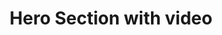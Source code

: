 ---
title: Hero Section with video
category: Marketing
paid: true
isActive: true
ltr: {"preview":"function App() {\n  const features = [{\n    name: \"Trusted\",\n    icon: /*#__PURE__*/React.createElement(\"svg\", {\n      xmlns: \"http://www.w3.org/2000/svg\",\n      viewBox: \"0 0 20 20\",\n      fill: \"currentColor\",\n      className: \"w-5 h-5\"\n    }, /*#__PURE__*/React.createElement(\"path\", {\n      fillRule: \"evenodd\",\n      d: \"M16.403 12.652a3 3 0 000-5.304 3 3 0 00-3.75-3.751 3 3 0 00-5.305 0 3 3 0 00-3.751 3.75 3 3 0 000 5.305 3 3 0 003.75 3.751 3 3 0 005.305 0 3 3 0 003.751-3.75zm-2.546-4.46a.75.75 0 00-1.214-.883l-3.483 4.79-1.88-1.88a.75.75 0 10-1.06 1.061l2.5 2.5a.75.75 0 001.137-.089l4-5.5z\",\n      clipRule: \"evenodd\"\n    }))\n  }, {\n    name: \"Over 50+ videos\",\n    icon: /*#__PURE__*/React.createElement(\"svg\", {\n      xmlns: \"http://www.w3.org/2000/svg\",\n      viewBox: \"0 0 20 20\",\n      fill: \"currentColor\",\n      className: \"w-5 h-5\"\n    }, /*#__PURE__*/React.createElement(\"path\", {\n      fillRule: \"evenodd\",\n      d: \"M1 4.75C1 3.784 1.784 3 2.75 3h14.5c.966 0 1.75.784 1.75 1.75v10.515a1.75 1.75 0 01-1.75 1.75h-1.5c-.078 0-.155-.005-.23-.015H4.48c-.075.01-.152.015-.23.015h-1.5A1.75 1.75 0 011 15.265V4.75zm16.5 7.385V11.01a.25.25 0 00-.25-.25h-1.5a.25.25 0 00-.25.25v1.125c0 .138.112.25.25.25h1.5a.25.25 0 00.25-.25zm0 2.005a.25.25 0 00-.25-.25h-1.5a.25.25 0 00-.25.25v1.125c0 .108.069.2.165.235h1.585a.25.25 0 00.25-.25v-1.11zm-15 1.11v-1.11a.25.25 0 01.25-.25h1.5a.25.25 0 01.25.25v1.125a.25.25 0 01-.164.235H2.75a.25.25 0 01-.25-.25zm2-4.24v1.125a.25.25 0 01-.25.25h-1.5a.25.25 0 01-.25-.25V11.01a.25.25 0 01.25-.25h1.5a.25.25 0 01.25.25zm13-2.005V7.88a.25.25 0 00-.25-.25h-1.5a.25.25 0 00-.25.25v1.125c0 .138.112.25.25.25h1.5a.25.25 0 00.25-.25zM4.25 7.63a.25.25 0 01.25.25v1.125a.25.25 0 01-.25.25h-1.5a.25.25 0 01-.25-.25V7.88a.25.25 0 01.25-.25h1.5zm0-3.13a.25.25 0 01.25.25v1.125a.25.25 0 01-.25.25h-1.5a.25.25 0 01-.25-.25V4.75a.25.25 0 01.25-.25h1.5zm11.5 1.625a.25.25 0 01-.25-.25V4.75a.25.25 0 01.25-.25h1.5a.25.25 0 01.25.25v1.125a.25.25 0 01-.25.25h-1.5zm-9 3.125a.75.75 0 000 1.5h6.5a.75.75 0 000-1.5h-6.5z\",\n      clipRule: \"evenodd\"\n    }))\n  }, {\n    name: \"400 ratings\",\n    icon: /*#__PURE__*/React.createElement(\"svg\", {\n      xmlns: \"http://www.w3.org/2000/svg\",\n      viewBox: \"0 0 20 20\",\n      fill: \"currentColor\",\n      className: \"w-5 h-5\"\n    }, /*#__PURE__*/React.createElement(\"path\", {\n      fillRule: \"evenodd\",\n      d: \"M10.868 2.884c-.321-.772-1.415-.772-1.736 0l-1.83 4.401-4.753.381c-.833.067-1.171 1.107-.536 1.651l3.62 3.102-1.106 4.637c-.194.813.691 1.456 1.405 1.02L10 15.591l4.069 2.485c.713.436 1.598-.207 1.404-1.02l-1.106-4.637 3.62-3.102c.635-.544.297-1.584-.536-1.65l-4.752-.382-1.831-4.401z\",\n      clipRule: \"evenodd\"\n    }))\n  }];\n  const [isVideoPoppedUp, setVideoPopUp] = React.useState(false);\n  return /*#__PURE__*/React.createElement(\"section\", null, /*#__PURE__*/React.createElement(\"div\", {\n    className: \"max-w-screen-xl mx-auto px-4 py-28 gap-12 text-gray-600 md:px-8 xl:flex\"\n  }, /*#__PURE__*/React.createElement(\"div\", {\n    className: \"space-y-5 max-w-2xl mx-auto text-center xl:text-left\"\n  }, /*#__PURE__*/React.createElement(\"div\", {\n    className: \"flex flex-wrap items-center justify-center gap-6 xl:justify-start\"\n  }, features.map((item, idx) => /*#__PURE__*/React.createElement(\"div\", {\n    key: idx,\n    className: \"flex items-center gap-x-2 text-gray-500 text-sm\"\n  }, item.icon, item.name))), /*#__PURE__*/React.createElement(\"h1\", {\n    className: \"text-4xl text-gray-800 font-extrabold mx-auto md:text-5xl\"\n  }, \"Explore in-demand careers and develop cutting edge skills\"), /*#__PURE__*/React.createElement(\"p\", {\n    className: \"max-w-xl mx-auto xl:mx-0\"\n  }, \"Sed ut perspiciatis unde omnis iste natus voluptatem accusantium doloremque laudantium, totam rem aperiam, eaque ipsa quae.\"), /*#__PURE__*/React.createElement(\"div\", {\n    className: \"items-center justify-center gap-x-3 space-y-3 sm:flex sm:space-y-0 xl:justify-start\"\n  }, /*#__PURE__*/React.createElement(\"a\", {\n    href: \"javascript:void(0)\",\n    className: \"flex items-center justify-center gap-x-2 py-2 px-4 text-white font-medium bg-gray-800 duration-150 hover:bg-gray-700 active:bg-gray-900 rounded-lg md:inline-flex\"\n  }, \"Browse courses\", /*#__PURE__*/React.createElement(\"svg\", {\n    xmlns: \"http://www.w3.org/2000/svg\",\n    viewBox: \"0 0 20 20\",\n    fill: \"currentColor\",\n    className: \"w-5 h-5\"\n  }, /*#__PURE__*/React.createElement(\"path\", {\n    fillRule: \"evenodd\",\n    d: \"M2 10a.75.75 0 01.75-.75h12.59l-2.1-1.95a.75.75 0 111.02-1.1l3.5 3.25a.75.75 0 010 1.1l-3.5 3.25a.75.75 0 11-1.02-1.1l2.1-1.95H2.75A.75.75 0 012 10z\",\n    clipRule: \"evenodd\"\n  }))), /*#__PURE__*/React.createElement(\"a\", {\n    href: \"javascript:void(0)\",\n    className: \"flex items-center justify-center gap-x-2 py-2 px-4 text-gray-700 hover:text-gray-500 font-medium duration-150 active:bg-gray-100 border rounded-lg md:inline-flex\"\n  }, \"Get access\", /*#__PURE__*/React.createElement(\"svg\", {\n    xmlns: \"http://www.w3.org/2000/svg\",\n    viewBox: \"0 0 20 20\",\n    fill: \"currentColor\",\n    className: \"w-5 h-5\"\n  }, /*#__PURE__*/React.createElement(\"path\", {\n    fillRule: \"evenodd\",\n    d: \"M2 10a.75.75 0 01.75-.75h12.59l-2.1-1.95a.75.75 0 111.02-1.1l3.5 3.25a.75.75 0 010 1.1l-3.5 3.25a.75.75 0 11-1.02-1.1l2.1-1.95H2.75A.75.75 0 012 10z\",\n    clipRule: \"evenodd\"\n  }))))), /*#__PURE__*/React.createElement(\"div\", {\n    className: \"flex-1 max-w-xl mx-auto mt-14 xl:mt-0\"\n  }, /*#__PURE__*/React.createElement(\"div\", {\n    className: \"relative\"\n  }, /*#__PURE__*/React.createElement(\"img\", {\n    src: \"https://images.unsplash.com/photo-1513258496099-48168024aec0?ixlib=rb-4.0.3&ixid=MnwxMjA3fDB8MHxwaG90by1wYWdlfHx8fGVufDB8fHx8&auto=format&fit=crop&w=870&q=80\",\n    className: \"rounded-lg\",\n    alt: \"\"\n  }), /*#__PURE__*/React.createElement(\"button\", {\n    className: \"absolute w-16 h-16 rounded-full inset-0 m-auto duration-150 bg-blue-500 hover:bg-blue-600 ring-offset-2 focus:ring text-white\",\n    onClick: () => setVideoPopUp(true)\n  }, /*#__PURE__*/React.createElement(\"svg\", {\n    xmlns: \"http://www.w3.org/2000/svg\",\n    viewBox: \"0 0 20 20\",\n    fill: \"currentColor\",\n    className: \"w-6 h-6 m-auto\"\n  }, /*#__PURE__*/React.createElement(\"path\", {\n    d: \"M6.3 2.841A1.5 1.5 0 004 4.11V15.89a1.5 1.5 0 002.3 1.269l9.344-5.89a1.5 1.5 0 000-2.538L6.3 2.84z\"\n  })))))), isVideoPoppedUp ? /*#__PURE__*/React.createElement(\"div\", {\n    className: \"fixed inset-0 w-full h-full flex items-center justify-center\"\n  }, /*#__PURE__*/React.createElement(\"div\", {\n    className: \"absolute inset-0 w-full h-full bg-black/50\",\n    onClick: () => setVideoPopUp(false)\n  }), /*#__PURE__*/React.createElement(\"div\", {\n    className: \"px-4 relative\"\n  }, /*#__PURE__*/React.createElement(\"button\", {\n    className: \"w-12 h-12 mb-5 rounded-full duration-150 bg-gray-800 hover:bg-gray-700 text-white\",\n    onClick: () => setVideoPopUp(false)\n  }, /*#__PURE__*/React.createElement(\"svg\", {\n    xmlns: \"http://www.w3.org/2000/svg\",\n    viewBox: \"0 0 20 20\",\n    fill: \"currentColor\",\n    className: \"w-5 h-5 m-auto\"\n  }, /*#__PURE__*/React.createElement(\"path\", {\n    d: \"M6.28 5.22a.75.75 0 00-1.06 1.06L8.94 10l-3.72 3.72a.75.75 0 101.06 1.06L10 11.06l3.72 3.72a.75.75 0 101.06-1.06L11.06 10l3.72-3.72a.75.75 0 00-1.06-1.06L10 8.94 6.28 5.22z\"\n  }))), /*#__PURE__*/React.createElement(\"video\", {\n    className: \"rounded-lg w-full max-w-2xl\",\n    controls: true,\n    autoPlay: true\n  }, /*#__PURE__*/React.createElement(\"source\", {\n    src: \"https://res.cloudinary.com/floatui/video/upload/v1669411003/Binary_Search_Algorithm_in_100_Seconds_hyg6n5.mp4\",\n    type: \"video/mp4\"\n  })))) : \"\");\n}","vue":{"vueTail":[],"vueCss":[]},"react":{"jsxTail":[{"code":"import { useState } from \"react\"\n\nexport default () => {\n    const features = [\n        {\n            name: \"Trusted\",\n            icon:\n                <svg xmlns=\"http://www.w3.org/2000/svg\" viewBox=\"0 0 20 20\" fill=\"currentColor\" className=\"w-5 h-5\">\n                    <path fillRule=\"evenodd\" d=\"M16.403 12.652a3 3 0 000-5.304 3 3 0 00-3.75-3.751 3 3 0 00-5.305 0 3 3 0 00-3.751 3.75 3 3 0 000 5.305 3 3 0 003.75 3.751 3 3 0 005.305 0 3 3 0 003.751-3.75zm-2.546-4.46a.75.75 0 00-1.214-.883l-3.483 4.79-1.88-1.88a.75.75 0 10-1.06 1.061l2.5 2.5a.75.75 0 001.137-.089l4-5.5z\" clipRule=\"evenodd\" />\n                </svg>\n\n        },\n        {\n            name: \"Over 50+ videos\",\n            icon:\n                <svg xmlns=\"http://www.w3.org/2000/svg\" viewBox=\"0 0 20 20\" fill=\"currentColor\" className=\"w-5 h-5\">\n                    <path fillRule=\"evenodd\" d=\"M1 4.75C1 3.784 1.784 3 2.75 3h14.5c.966 0 1.75.784 1.75 1.75v10.515a1.75 1.75 0 01-1.75 1.75h-1.5c-.078 0-.155-.005-.23-.015H4.48c-.075.01-.152.015-.23.015h-1.5A1.75 1.75 0 011 15.265V4.75zm16.5 7.385V11.01a.25.25 0 00-.25-.25h-1.5a.25.25 0 00-.25.25v1.125c0 .138.112.25.25.25h1.5a.25.25 0 00.25-.25zm0 2.005a.25.25 0 00-.25-.25h-1.5a.25.25 0 00-.25.25v1.125c0 .108.069.2.165.235h1.585a.25.25 0 00.25-.25v-1.11zm-15 1.11v-1.11a.25.25 0 01.25-.25h1.5a.25.25 0 01.25.25v1.125a.25.25 0 01-.164.235H2.75a.25.25 0 01-.25-.25zm2-4.24v1.125a.25.25 0 01-.25.25h-1.5a.25.25 0 01-.25-.25V11.01a.25.25 0 01.25-.25h1.5a.25.25 0 01.25.25zm13-2.005V7.88a.25.25 0 00-.25-.25h-1.5a.25.25 0 00-.25.25v1.125c0 .138.112.25.25.25h1.5a.25.25 0 00.25-.25zM4.25 7.63a.25.25 0 01.25.25v1.125a.25.25 0 01-.25.25h-1.5a.25.25 0 01-.25-.25V7.88a.25.25 0 01.25-.25h1.5zm0-3.13a.25.25 0 01.25.25v1.125a.25.25 0 01-.25.25h-1.5a.25.25 0 01-.25-.25V4.75a.25.25 0 01.25-.25h1.5zm11.5 1.625a.25.25 0 01-.25-.25V4.75a.25.25 0 01.25-.25h1.5a.25.25 0 01.25.25v1.125a.25.25 0 01-.25.25h-1.5zm-9 3.125a.75.75 0 000 1.5h6.5a.75.75 0 000-1.5h-6.5z\" clipRule=\"evenodd\" />\n                </svg>\n        },\n        {\n            name: \"400 ratings\",\n            icon:\n                <svg xmlns=\"http://www.w3.org/2000/svg\" viewBox=\"0 0 20 20\" fill=\"currentColor\" className=\"w-5 h-5\">\n                    <path fillRule=\"evenodd\" d=\"M10.868 2.884c-.321-.772-1.415-.772-1.736 0l-1.83 4.401-4.753.381c-.833.067-1.171 1.107-.536 1.651l3.62 3.102-1.106 4.637c-.194.813.691 1.456 1.405 1.02L10 15.591l4.069 2.485c.713.436 1.598-.207 1.404-1.02l-1.106-4.637 3.62-3.102c.635-.544.297-1.584-.536-1.65l-4.752-.382-1.831-4.401z\" clipRule=\"evenodd\" />\n                </svg>\n        }\n    ]\n\n    const [isVideoPoppedUp, setVideoPopUp] = useState(false)\n\n    return (\n        <section>\n            <div className=\"max-w-screen-xl mx-auto px-4 py-28 gap-12 text-gray-600 md:px-8 xl:flex\">\n                <div className=\"space-y-5 max-w-2xl mx-auto text-center xl:text-left\">\n                    <div className=\"flex flex-wrap items-center justify-center gap-6 xl:justify-start\">\n                        {\n                            features.map((item, idx) => (\n                                <div key={idx} className=\"flex items-center gap-x-2 text-gray-500 text-sm\">\n                                    {item.icon}\n                                    {item.name}\n                                </div>\n                            ))\n                        }\n                    </div>\n                    <h1 className=\"text-4xl text-gray-800 font-extrabold mx-auto md:text-5xl\">\n                        Explore in-demand careers and develop cutting edge skills\n                    </h1>\n                    <p className=\"max-w-xl mx-auto xl:mx-0\">\n                        Sed ut perspiciatis unde omnis iste natus voluptatem accusantium doloremque laudantium, totam rem aperiam, eaque ipsa quae.\n                    </p>\n                    <div className=\"items-center justify-center gap-x-3 space-y-3 sm:flex sm:space-y-0 xl:justify-start\">\n                        <a href=\"javascript:void(0)\" className=\"flex items-center justify-center gap-x-2 py-2 px-4 text-white font-medium bg-gray-800 duration-150 hover:bg-gray-700 active:bg-gray-900 rounded-lg md:inline-flex\">\n                            Browse courses\n                            <svg xmlns=\"http://www.w3.org/2000/svg\" viewBox=\"0 0 20 20\" fill=\"currentColor\" className=\"w-5 h-5\">\n                                <path fillRule=\"evenodd\" d=\"M2 10a.75.75 0 01.75-.75h12.59l-2.1-1.95a.75.75 0 111.02-1.1l3.5 3.25a.75.75 0 010 1.1l-3.5 3.25a.75.75 0 11-1.02-1.1l2.1-1.95H2.75A.75.75 0 012 10z\" clipRule=\"evenodd\" />\n                            </svg>\n                        </a>\n                        <a href=\"javascript:void(0)\" className=\"flex items-center justify-center gap-x-2 py-2 px-4 text-gray-700 hover:text-gray-500 font-medium duration-150 active:bg-gray-100 border rounded-lg md:inline-flex\">\n                            Get access\n                            <svg xmlns=\"http://www.w3.org/2000/svg\" viewBox=\"0 0 20 20\" fill=\"currentColor\" className=\"w-5 h-5\">\n                                <path fillRule=\"evenodd\" d=\"M2 10a.75.75 0 01.75-.75h12.59l-2.1-1.95a.75.75 0 111.02-1.1l3.5 3.25a.75.75 0 010 1.1l-3.5 3.25a.75.75 0 11-1.02-1.1l2.1-1.95H2.75A.75.75 0 012 10z\" clipRule=\"evenodd\" />\n                            </svg>\n                        </a>\n                    </div>\n                </div>\n                <div className=\"flex-1 max-w-xl mx-auto mt-14 xl:mt-0\">\n                    <div className=\"relative\">\n                        <img src=\"https://images.unsplash.com/photo-1513258496099-48168024aec0?ixlib=rb-4.0.3&ixid=MnwxMjA3fDB8MHxwaG90by1wYWdlfHx8fGVufDB8fHx8&auto=format&fit=crop&w=870&q=80\" className=\"rounded-lg\" alt=\"\" />\n                        <button className=\"absolute w-16 h-16 rounded-full inset-0 m-auto duration-150 bg-blue-500 hover:bg-blue-600 ring-offset-2 focus:ring text-white\"\n                            onClick={() => setVideoPopUp(true)}\n                        >\n                            <svg xmlns=\"http://www.w3.org/2000/svg\" viewBox=\"0 0 20 20\" fill=\"currentColor\" className=\"w-6 h-6 m-auto\">\n                                <path d=\"M6.3 2.841A1.5 1.5 0 004 4.11V15.89a1.5 1.5 0 002.3 1.269l9.344-5.89a1.5 1.5 0 000-2.538L6.3 2.84z\" />\n                            </svg>\n                        </button>\n                    </div>\n                </div>\n            </div>\n            {\n                isVideoPoppedUp ? (\n                    <div className=\"fixed inset-0 w-full h-full flex items-center justify-center\">\n                        <div className=\"absolute inset-0 w-full h-full bg-black/50\" onClick={() => setVideoPopUp(false)}></div>\n                        <div className=\"px-4 relative\">\n                            <button\n                                className=\"w-12 h-12 mb-5 rounded-full duration-150 bg-gray-800 hover:bg-gray-700 text-white\"\n                                onClick={() => setVideoPopUp(false)}\n                            >\n                                <svg xmlns=\"http://www.w3.org/2000/svg\" viewBox=\"0 0 20 20\" fill=\"currentColor\" className=\"w-5 h-5 m-auto\">\n                                    <path d=\"M6.28 5.22a.75.75 0 00-1.06 1.06L8.94 10l-3.72 3.72a.75.75 0 101.06 1.06L10 11.06l3.72 3.72a.75.75 0 101.06-1.06L11.06 10l3.72-3.72a.75.75 0 00-1.06-1.06L10 8.94 6.28 5.22z\" />\n                                </svg>\n                            </button>\n                            <video className=\"rounded-lg w-full max-w-2xl\" controls autoPlay={true}>\n                                <source src=\"https://res.cloudinary.com/floatui/video/upload/v1669411003/Binary_Search_Algorithm_in_100_Seconds_hyg6n5.mp4\" type=\"video/mp4\" />\n                            </video>\n                        </div>\n                    </div>\n                ) : \"\"\n            }\n        </section>\n    )\n}","label":"App.jsx"}],"jsxCss":[]}}
rtl: {"vue":{"vueCss":[],"vueTail":[]},"react":{"jsxTail":[{"code":"import { useState } from \"react\"\n\nexport default () => {\n\n    const features = [\n        {\n            name: \"موثوق به\",\n            icon:\n                <svg xmlns=\"http://www.w3.org/2000/svg\" viewBox=\"0 0 20 20\" fill=\"currentColor\" className=\"w-5 h-5\">\n                    <path fillRule=\"evenodd\" d=\"M16.403 12.652a3 3 0 000-5.304 3 3 0 00-3.75-3.751 3 3 0 00-5.305 0 3 3 0 00-3.751 3.75 3 3 0 000 5.305 3 3 0 003.75 3.751 3 3 0 005.305 0 3 3 0 003.751-3.75zm-2.546-4.46a.75.75 0 00-1.214-.883l-3.483 4.79-1.88-1.88a.75.75 0 10-1.06 1.061l2.5 2.5a.75.75 0 001.137-.089l4-5.5z\" clipRule=\"evenodd\" />\n                </svg>\n\n        },\n        {\n            name: \"أكثر من 50 مقطع فيديو\",\n            icon:\n                <svg xmlns=\"http://www.w3.org/2000/svg\" viewBox=\"0 0 20 20\" fill=\"currentColor\" className=\"w-5 h-5\">\n                    <path fillRule=\"evenodd\" d=\"M1 4.75C1 3.784 1.784 3 2.75 3h14.5c.966 0 1.75.784 1.75 1.75v10.515a1.75 1.75 0 01-1.75 1.75h-1.5c-.078 0-.155-.005-.23-.015H4.48c-.075.01-.152.015-.23.015h-1.5A1.75 1.75 0 011 15.265V4.75zm16.5 7.385V11.01a.25.25 0 00-.25-.25h-1.5a.25.25 0 00-.25.25v1.125c0 .138.112.25.25.25h1.5a.25.25 0 00.25-.25zm0 2.005a.25.25 0 00-.25-.25h-1.5a.25.25 0 00-.25.25v1.125c0 .108.069.2.165.235h1.585a.25.25 0 00.25-.25v-1.11zm-15 1.11v-1.11a.25.25 0 01.25-.25h1.5a.25.25 0 01.25.25v1.125a.25.25 0 01-.164.235H2.75a.25.25 0 01-.25-.25zm2-4.24v1.125a.25.25 0 01-.25.25h-1.5a.25.25 0 01-.25-.25V11.01a.25.25 0 01.25-.25h1.5a.25.25 0 01.25.25zm13-2.005V7.88a.25.25 0 00-.25-.25h-1.5a.25.25 0 00-.25.25v1.125c0 .138.112.25.25.25h1.5a.25.25 0 00.25-.25zM4.25 7.63a.25.25 0 01.25.25v1.125a.25.25 0 01-.25.25h-1.5a.25.25 0 01-.25-.25V7.88a.25.25 0 01.25-.25h1.5zm0-3.13a.25.25 0 01.25.25v1.125a.25.25 0 01-.25.25h-1.5a.25.25 0 01-.25-.25V4.75a.25.25 0 01.25-.25h1.5zm11.5 1.625a.25.25 0 01-.25-.25V4.75a.25.25 0 01.25-.25h1.5a.25.25 0 01.25.25v1.125a.25.25 0 01-.25.25h-1.5zm-9 3.125a.75.75 0 000 1.5h6.5a.75.75 0 000-1.5h-6.5z\" clipRule=\"evenodd\" />\n                </svg>\n        },\n        {\n            name: \"400 تقييمات\",\n            icon:\n                <svg xmlns=\"http://www.w3.org/2000/svg\" viewBox=\"0 0 20 20\" fill=\"currentColor\" className=\"w-5 h-5\">\n                    <path fillRule=\"evenodd\" d=\"M10.868 2.884c-.321-.772-1.415-.772-1.736 0l-1.83 4.401-4.753.381c-.833.067-1.171 1.107-.536 1.651l3.62 3.102-1.106 4.637c-.194.813.691 1.456 1.405 1.02L10 15.591l4.069 2.485c.713.436 1.598-.207 1.404-1.02l-1.106-4.637 3.62-3.102c.635-.544.297-1.584-.536-1.65l-4.752-.382-1.831-4.401z\" clipRule=\"evenodd\" />\n                </svg>\n        }\n    ]\n\n    const [isVideoPoppedUp, setVideoPopUp] = useState(false)\n\n    return (\n        <section>\n            <div className=\"max-w-screen-xl mx-auto px-4 py-28 gap-12 text-gray-600 md:px-8 xl:flex\">\n                <div className=\"space-y-5 max-w-2xl mx-auto text-center xl:text-right\">\n                    <div className=\"flex flex-wrap items-center justify-center gap-6 xl:justify-start\">\n                        {\n                            features.map((item, idx) => (\n                                <div key={idx} className=\"flex items-center gap-x-2 text-gray-500 text-sm\">\n                                    {item.icon}\n                                    {item.name}\n                                </div>\n                            ))\n                        }\n                    </div>\n                    <h1 className=\"text-4xl text-gray-800 font-extrabold mx-auto md:text-5xl\">\n                        استكشف الوظائف المطلوبة وطوّر المهارات المتطورة\n                    </h1>\n                    <p className=\"max-w-xl mx-auto xl:mx-0\">\n                        ولكن لكي ترى من أين يولد كل هذا ممن يتهمون اللذة والحمد بالألم ، سأفتح الأمر برمته ، وهذه الأشياء بالذات.\n                    </p>\n                    <div className=\"items-center justify-center gap-x-3 space-y-3 sm:flex sm:space-y-0 xl:justify-start\">\n                        <a href=\"javascript:void(0)\" className=\"flex items-center justify-center gap-x-2 py-2 px-4 text-white font-medium bg-gray-800 duration-150 hover:bg-gray-700 active:bg-gray-900 rounded-lg md:inline-flex\">\n                            تصفح الدورات\n                            <svg xmlns=\"http://www.w3.org/2000/svg\" fill=\"none\" viewBox=\"0 0 24 24\" stroke-width=\"1.5\" stroke=\"currentColor\" className=\"w-5 h-5\">\n                                <path stroke-linecap=\"round\" stroke-linejoin=\"round\" d=\"M6.75 15.75L3 12m0 0l3.75-3.75M3 12h18\" />\n                            </svg>\n                        </a>\n                        <a href=\"javascript:void(0)\" className=\"flex items-center justify-center gap-x-2 py-2 px-4 text-gray-700 hover:text-gray-500 font-medium duration-150 active:bg-gray-100 border rounded-lg md:inline-flex\">\n                            إمكانية الوصول\n                            <svg xmlns=\"http://www.w3.org/2000/svg\" fill=\"none\" viewBox=\"0 0 24 24\" stroke-width=\"1.5\" stroke=\"currentColor\" className=\"w-5 h-5\">\n                                <path stroke-linecap=\"round\" stroke-linejoin=\"round\" d=\"M6.75 15.75L3 12m0 0l3.75-3.75M3 12h18\" />\n                            </svg>\n                        </a>\n                    </div>\n                </div>\n                <div className=\"flex-1 max-w-xl mx-auto mt-14 xl:mt-0\">\n                    <div className=\"relative\">\n                        <img src=\"https://images.unsplash.com/photo-1513258496099-48168024aec0?ixlib=rb-4.0.3&ixid=MnwxMjA3fDB8MHxwaG90by1wYWdlfHx8fGVufDB8fHx8&auto=format&fit=crop&w=870&q=80\" className=\"rounded-lg\" alt=\"\" />\n                        <button className=\"absolute w-16 h-16 rounded-full inset-0 m-auto duration-150 bg-blue-500 hover:bg-blue-600 ring-offset-2 focus:ring text-white\"\n                            onClick={() => setVideoPopUp(true)}\n                        >\n                            <svg xmlns=\"http://www.w3.org/2000/svg\" viewBox=\"0 0 20 20\" fill=\"currentColor\" className=\"w-6 h-6 m-auto\">\n                                <path d=\"M6.3 2.841A1.5 1.5 0 004 4.11V15.89a1.5 1.5 0 002.3 1.269l9.344-5.89a1.5 1.5 0 000-2.538L6.3 2.84z\" />\n                            </svg>\n                        </button>\n                    </div>\n                </div>\n            </div>\n            {\n                isVideoPoppedUp ? (\n                    <div className=\"fixed inset-0 w-full h-full flex items-center justify-center\">\n                        <div className=\"absolute inset-0 w-full h-full bg-black/50\" onClick={() => setVideoPopUp(false)}></div>\n                        <div className=\"px-4 relative\">\n                            <button\n                                className=\"w-12 h-12 mb-5 rounded-full duration-150 bg-gray-800 hover:bg-gray-700 text-white\"\n                                onClick={() => setVideoPopUp(false)}\n                            >\n                                <svg xmlns=\"http://www.w3.org/2000/svg\" viewBox=\"0 0 20 20\" fill=\"currentColor\" className=\"w-5 h-5 m-auto\">\n                                    <path d=\"M6.28 5.22a.75.75 0 00-1.06 1.06L8.94 10l-3.72 3.72a.75.75 0 101.06 1.06L10 11.06l3.72 3.72a.75.75 0 101.06-1.06L11.06 10l3.72-3.72a.75.75 0 00-1.06-1.06L10 8.94 6.28 5.22z\" />\n                                </svg>\n                            </button>\n                            <video className=\"rounded-lg w-full max-w-2xl\" controls autoPlay={true}>\n                                <source src=\"https://res.cloudinary.com/floatui/video/upload/v1669411003/Binary_Search_Algorithm_in_100_Seconds_hyg6n5.mp4\" type=\"video/mp4\" />\n                            </video>\n                        </div>\n                    </div>\n                ) : \"\"\n            }\n        </section>\n    )\n}","label":"App.jsx"}],"jsxCss":[]},"preview":"function App() {\n  const features = [{\n    name: \"موثوق به\",\n    icon: /*#__PURE__*/React.createElement(\"svg\", {\n      xmlns: \"http://www.w3.org/2000/svg\",\n      viewBox: \"0 0 20 20\",\n      fill: \"currentColor\",\n      className: \"w-5 h-5\"\n    }, /*#__PURE__*/React.createElement(\"path\", {\n      fillRule: \"evenodd\",\n      d: \"M16.403 12.652a3 3 0 000-5.304 3 3 0 00-3.75-3.751 3 3 0 00-5.305 0 3 3 0 00-3.751 3.75 3 3 0 000 5.305 3 3 0 003.75 3.751 3 3 0 005.305 0 3 3 0 003.751-3.75zm-2.546-4.46a.75.75 0 00-1.214-.883l-3.483 4.79-1.88-1.88a.75.75 0 10-1.06 1.061l2.5 2.5a.75.75 0 001.137-.089l4-5.5z\",\n      clipRule: \"evenodd\"\n    }))\n  }, {\n    name: \"أكثر من 50 مقطع فيديو\",\n    icon: /*#__PURE__*/React.createElement(\"svg\", {\n      xmlns: \"http://www.w3.org/2000/svg\",\n      viewBox: \"0 0 20 20\",\n      fill: \"currentColor\",\n      className: \"w-5 h-5\"\n    }, /*#__PURE__*/React.createElement(\"path\", {\n      fillRule: \"evenodd\",\n      d: \"M1 4.75C1 3.784 1.784 3 2.75 3h14.5c.966 0 1.75.784 1.75 1.75v10.515a1.75 1.75 0 01-1.75 1.75h-1.5c-.078 0-.155-.005-.23-.015H4.48c-.075.01-.152.015-.23.015h-1.5A1.75 1.75 0 011 15.265V4.75zm16.5 7.385V11.01a.25.25 0 00-.25-.25h-1.5a.25.25 0 00-.25.25v1.125c0 .138.112.25.25.25h1.5a.25.25 0 00.25-.25zm0 2.005a.25.25 0 00-.25-.25h-1.5a.25.25 0 00-.25.25v1.125c0 .108.069.2.165.235h1.585a.25.25 0 00.25-.25v-1.11zm-15 1.11v-1.11a.25.25 0 01.25-.25h1.5a.25.25 0 01.25.25v1.125a.25.25 0 01-.164.235H2.75a.25.25 0 01-.25-.25zm2-4.24v1.125a.25.25 0 01-.25.25h-1.5a.25.25 0 01-.25-.25V11.01a.25.25 0 01.25-.25h1.5a.25.25 0 01.25.25zm13-2.005V7.88a.25.25 0 00-.25-.25h-1.5a.25.25 0 00-.25.25v1.125c0 .138.112.25.25.25h1.5a.25.25 0 00.25-.25zM4.25 7.63a.25.25 0 01.25.25v1.125a.25.25 0 01-.25.25h-1.5a.25.25 0 01-.25-.25V7.88a.25.25 0 01.25-.25h1.5zm0-3.13a.25.25 0 01.25.25v1.125a.25.25 0 01-.25.25h-1.5a.25.25 0 01-.25-.25V4.75a.25.25 0 01.25-.25h1.5zm11.5 1.625a.25.25 0 01-.25-.25V4.75a.25.25 0 01.25-.25h1.5a.25.25 0 01.25.25v1.125a.25.25 0 01-.25.25h-1.5zm-9 3.125a.75.75 0 000 1.5h6.5a.75.75 0 000-1.5h-6.5z\",\n      clipRule: \"evenodd\"\n    }))\n  }, {\n    name: \"400 تقييمات\",\n    icon: /*#__PURE__*/React.createElement(\"svg\", {\n      xmlns: \"http://www.w3.org/2000/svg\",\n      viewBox: \"0 0 20 20\",\n      fill: \"currentColor\",\n      className: \"w-5 h-5\"\n    }, /*#__PURE__*/React.createElement(\"path\", {\n      fillRule: \"evenodd\",\n      d: \"M10.868 2.884c-.321-.772-1.415-.772-1.736 0l-1.83 4.401-4.753.381c-.833.067-1.171 1.107-.536 1.651l3.62 3.102-1.106 4.637c-.194.813.691 1.456 1.405 1.02L10 15.591l4.069 2.485c.713.436 1.598-.207 1.404-1.02l-1.106-4.637 3.62-3.102c.635-.544.297-1.584-.536-1.65l-4.752-.382-1.831-4.401z\",\n      clipRule: \"evenodd\"\n    }))\n  }];\n  const [isVideoPoppedUp, setVideoPopUp] = React.useState(false);\n  return /*#__PURE__*/React.createElement(\"section\", null, /*#__PURE__*/React.createElement(\"div\", {\n    className: \"max-w-screen-xl mx-auto px-4 py-28 gap-12 text-gray-600 md:px-8 xl:flex\"\n  }, /*#__PURE__*/React.createElement(\"div\", {\n    className: \"space-y-5 max-w-2xl mx-auto text-center xl:text-right\"\n  }, /*#__PURE__*/React.createElement(\"div\", {\n    className: \"flex flex-wrap items-center justify-center gap-6 xl:justify-start\"\n  }, features.map((item, idx) => /*#__PURE__*/React.createElement(\"div\", {\n    key: idx,\n    className: \"flex items-center gap-x-2 text-gray-500 text-sm\"\n  }, item.icon, item.name))), /*#__PURE__*/React.createElement(\"h1\", {\n    className: \"text-4xl text-gray-800 font-extrabold mx-auto md:text-5xl\"\n  }, \"\\u0627\\u0633\\u062A\\u0643\\u0634\\u0641 \\u0627\\u0644\\u0648\\u0638\\u0627\\u0626\\u0641 \\u0627\\u0644\\u0645\\u0637\\u0644\\u0648\\u0628\\u0629 \\u0648\\u0637\\u0648\\u0651\\u0631 \\u0627\\u0644\\u0645\\u0647\\u0627\\u0631\\u0627\\u062A \\u0627\\u0644\\u0645\\u062A\\u0637\\u0648\\u0631\\u0629\"), /*#__PURE__*/React.createElement(\"p\", {\n    className: \"max-w-xl mx-auto xl:mx-0\"\n  }, \"\\u0648\\u0644\\u0643\\u0646 \\u0644\\u0643\\u064A \\u062A\\u0631\\u0649 \\u0645\\u0646 \\u0623\\u064A\\u0646 \\u064A\\u0648\\u0644\\u062F \\u0643\\u0644 \\u0647\\u0630\\u0627 \\u0645\\u0645\\u0646 \\u064A\\u062A\\u0647\\u0645\\u0648\\u0646 \\u0627\\u0644\\u0644\\u0630\\u0629 \\u0648\\u0627\\u0644\\u062D\\u0645\\u062F \\u0628\\u0627\\u0644\\u0623\\u0644\\u0645 \\u060C \\u0633\\u0623\\u0641\\u062A\\u062D \\u0627\\u0644\\u0623\\u0645\\u0631 \\u0628\\u0631\\u0645\\u062A\\u0647 \\u060C \\u0648\\u0647\\u0630\\u0647 \\u0627\\u0644\\u0623\\u0634\\u064A\\u0627\\u0621 \\u0628\\u0627\\u0644\\u0630\\u0627\\u062A.\"), /*#__PURE__*/React.createElement(\"div\", {\n    className: \"items-center justify-center gap-x-3 space-y-3 sm:flex sm:space-y-0 xl:justify-start\"\n  }, /*#__PURE__*/React.createElement(\"a\", {\n    href: \"javascript:void(0)\",\n    className: \"flex items-center justify-center gap-x-2 py-2 px-4 text-white font-medium bg-gray-800 duration-150 hover:bg-gray-700 active:bg-gray-900 rounded-lg md:inline-flex\"\n  }, \"\\u062A\\u0635\\u0641\\u062D \\u0627\\u0644\\u062F\\u0648\\u0631\\u0627\\u062A\", /*#__PURE__*/React.createElement(\"svg\", {\n    xmlns: \"http://www.w3.org/2000/svg\",\n    fill: \"none\",\n    viewBox: \"0 0 24 24\",\n    \"stroke-width\": \"1.5\",\n    stroke: \"currentColor\",\n    className: \"w-5 h-5\"\n  }, /*#__PURE__*/React.createElement(\"path\", {\n    \"stroke-linecap\": \"round\",\n    \"stroke-linejoin\": \"round\",\n    d: \"M6.75 15.75L3 12m0 0l3.75-3.75M3 12h18\"\n  }))), /*#__PURE__*/React.createElement(\"a\", {\n    href: \"javascript:void(0)\",\n    className: \"flex items-center justify-center gap-x-2 py-2 px-4 text-gray-700 hover:text-gray-500 font-medium duration-150 active:bg-gray-100 border rounded-lg md:inline-flex\"\n  }, \"\\u0625\\u0645\\u0643\\u0627\\u0646\\u064A\\u0629 \\u0627\\u0644\\u0648\\u0635\\u0648\\u0644\", /*#__PURE__*/React.createElement(\"svg\", {\n    xmlns: \"http://www.w3.org/2000/svg\",\n    fill: \"none\",\n    viewBox: \"0 0 24 24\",\n    \"stroke-width\": \"1.5\",\n    stroke: \"currentColor\",\n    className: \"w-5 h-5\"\n  }, /*#__PURE__*/React.createElement(\"path\", {\n    \"stroke-linecap\": \"round\",\n    \"stroke-linejoin\": \"round\",\n    d: \"M6.75 15.75L3 12m0 0l3.75-3.75M3 12h18\"\n  }))))), /*#__PURE__*/React.createElement(\"div\", {\n    className: \"flex-1 max-w-xl mx-auto mt-14 xl:mt-0\"\n  }, /*#__PURE__*/React.createElement(\"div\", {\n    className: \"relative\"\n  }, /*#__PURE__*/React.createElement(\"img\", {\n    src: \"https://images.unsplash.com/photo-1513258496099-48168024aec0?ixlib=rb-4.0.3&ixid=MnwxMjA3fDB8MHxwaG90by1wYWdlfHx8fGVufDB8fHx8&auto=format&fit=crop&w=870&q=80\",\n    className: \"rounded-lg\",\n    alt: \"\"\n  }), /*#__PURE__*/React.createElement(\"button\", {\n    className: \"absolute w-16 h-16 rounded-full inset-0 m-auto duration-150 bg-blue-500 hover:bg-blue-600 ring-offset-2 focus:ring text-white\",\n    onClick: () => setVideoPopUp(true)\n  }, /*#__PURE__*/React.createElement(\"svg\", {\n    xmlns: \"http://www.w3.org/2000/svg\",\n    viewBox: \"0 0 20 20\",\n    fill: \"currentColor\",\n    className: \"w-6 h-6 m-auto\"\n  }, /*#__PURE__*/React.createElement(\"path\", {\n    d: \"M6.3 2.841A1.5 1.5 0 004 4.11V15.89a1.5 1.5 0 002.3 1.269l9.344-5.89a1.5 1.5 0 000-2.538L6.3 2.84z\"\n  })))))), isVideoPoppedUp ? /*#__PURE__*/React.createElement(\"div\", {\n    className: \"fixed inset-0 w-full h-full flex items-center justify-center\"\n  }, /*#__PURE__*/React.createElement(\"div\", {\n    className: \"absolute inset-0 w-full h-full bg-black/50\",\n    onClick: () => setVideoPopUp(false)\n  }), /*#__PURE__*/React.createElement(\"div\", {\n    className: \"px-4 relative\"\n  }, /*#__PURE__*/React.createElement(\"button\", {\n    className: \"w-12 h-12 mb-5 rounded-full duration-150 bg-gray-800 hover:bg-gray-700 text-white\",\n    onClick: () => setVideoPopUp(false)\n  }, /*#__PURE__*/React.createElement(\"svg\", {\n    xmlns: \"http://www.w3.org/2000/svg\",\n    viewBox: \"0 0 20 20\",\n    fill: \"currentColor\",\n    className: \"w-5 h-5 m-auto\"\n  }, /*#__PURE__*/React.createElement(\"path\", {\n    d: \"M6.28 5.22a.75.75 0 00-1.06 1.06L8.94 10l-3.72 3.72a.75.75 0 101.06 1.06L10 11.06l3.72 3.72a.75.75 0 101.06-1.06L11.06 10l3.72-3.72a.75.75 0 00-1.06-1.06L10 8.94 6.28 5.22z\"\n  }))), /*#__PURE__*/React.createElement(\"video\", {\n    className: \"rounded-lg w-full max-w-2xl\",\n    controls: true,\n    autoPlay: true\n  }, /*#__PURE__*/React.createElement(\"source\", {\n    src: \"https://res.cloudinary.com/floatui/video/upload/v1669411003/Binary_Search_Algorithm_in_100_Seconds_hyg6n5.mp4\",\n    type: \"video/mp4\"\n  })))) : \"\");\n}"}
slug: /heroes
id: a79d7e5b-97d0-4e39-8b8c-ce11e6ea7764
created_at: 1670149778435
---